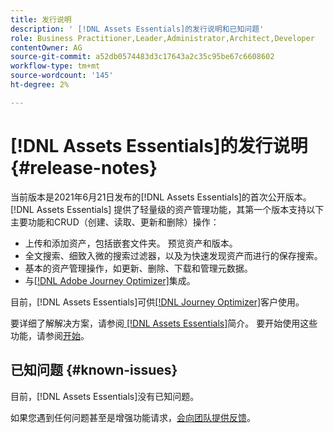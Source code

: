 ```yaml
---
title: 发行说明
description: ' [!DNL Assets Essentials]的发行说明和已知问题'
role: Business Practitioner,Leader,Administrator,Architect,Developer
contentOwner: AG
source-git-commit: a52db0574483d3c17643a2c35c95be67c6608602
workflow-type: tm+mt
source-wordcount: '145'
ht-degree: 2%

---
```



# [!DNL Assets Essentials]的发行说明 {#release-notes}

当前版本是2021年6月21日发布的[!DNL Assets Essentials]的首次公开版本。 [!DNL Assets Essentials] 提供了轻量级的资产管理功能，其第一个版本支持以下主要功能和CRUD（创建、读取、更新和删除）操作：

* 上传和添加资产，包括嵌套文件夹。 预览资产和版本。
* 全文搜索、细致入微的搜索过滤器，以及为快速发现资产而进行的保存搜索。
* 基本的资产管理操作，如更新、删除、下载和管理元数据。
* 与[[!DNL Adobe Journey Optimizer]](https://experienceleague.adobe.com/docs/journey-optimizer/using/create-messages/assets-essentials.html)集成。

目前，[!DNL Assets Essentials]可供[[!DNL Journey Optimizer]](https://experienceleague.adobe.com/docs/journey-optimizer.html)客户使用。

要详细了解解决方案，请参阅[ [!DNL Assets Essentials]](introduction.md)简介。 要开始使用这些功能，请参阅[开始](/help/get-started.md)。

## 已知问题 {#known-issues}

目前，[!DNL Assets Essentials]没有已知问题。

如果您遇到任何问题甚至是增强功能请求，[会向团队提供反馈](#provide-feedback)。
